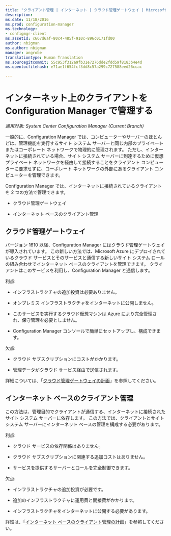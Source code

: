 ```yaml
---
title: "クライアント管理 | インターネット | クラウド管理ゲートウェイ | Microsoft Docs"
description: 
ms.date: 11/18/2016
ms.prod: configuration-manager
ms.technology:
- configmgr-client
ms.assetid: c667d6af-80c4-485f-910c-896c0171fd00
author: nbigman
ms.author: nbigman
manager: angrobe
translationtype: Human Translation
ms.sourcegitcommit: 55c953f312a9fb31e7276dde2fdd59f8183b4e4d
ms.openlocfilehash: e71ae1f654fcf3dd8c57a299c727588eed26ccac

---
```


# <a name="manage-clients-on-the-internet-with-configuration-manager"></a>インターネット上のクライアントを Configuration Manager で管理する

*適用対象: System Center Configuration Manager (Current Branch)*

一般的に、Configuration Manager では、コンピューターやサーバーのほとんどは、管理機能を実行するサイト システム サーバーと同じ内部のプライベートまたはコーポレート ネットワークで物理的に管理されます。 ただし、インターネットに接続されている場合、サイト システム サーバーに到達するために仮想プライベート ネットワークを経由して接続することをクライアント コンピューターに要求せずに、コーポレート ネットワークの外部にあるクライアント コンピューターを管理できます。

Configuration Manager では、インターネットに接続されているクライアントを 2 つの方法で管理できます。

-   クラウド管理ゲートウェイ

-   インターネット ベースのクライアント管理

## <a name="cloud-management-gateway"></a>クラウド管理ゲートウェイ

バージョン 1610 以降、Configuration Manager にはクラウド管理ゲートウェイが導入されています。 この新しい方法では、Microsoft Azure にデプロイされているクラウド サービスとそのサービスと通信する新しいサイト システム ロールの組み合わせでインターネット ベースのクライアントを管理できます。 クライアントはこのサービスを利用し、Configuration Manager と通信します。

利点: 

-   インフラストラクチャの追加投資は必要ありません。

-   オンプレミス インフラストラクチャをインターネットに公開しません。

-   このサービスを実行するクラウド仮想マシンは Azure により完全管理され、保守管理を必要としません。

-   Configuration Manager コンソールで簡単にセットアップし、構成できます。

欠点: 

-   クラウド サブスクリプションにコストがかかります。

-   管理データがクラウド サービス経由で送信されます。

詳細については、「[クラウド管理ゲートウェイの計画](plan-cloud-management-gateway.md)」を参照してください。

## <a name="internet-based-client-management"></a>インターネット ベースのクライアント管理

この方法は、管理目的でクライアントが通信する、インターネットに接続されたサイト システム サーバーに依存します。 この方法では、クライアントとサイト システム サーバーにインターネット ベースの管理を構成する必要があります。

利点: 

-   クラウド サービスの依存関係はありません。

-   クラウド サブスクリプションに関連する追加コストはありません。

-   サービスを提供するサーバーとロールを完全制御できます。

欠点: 

-   インフラストラクチャの追加投資が必要です。

-   追加のインフラストラクチャに運用費と間接費がかかります。

-   インフラストラクチャをインターネットに公開する必要があります。

詳細は、「[インターネット ベースのクライアント管理の計画](plan-internet-based-client-management.md)」を参照してください。



<!--HONumber=Dec16_HO3-->


